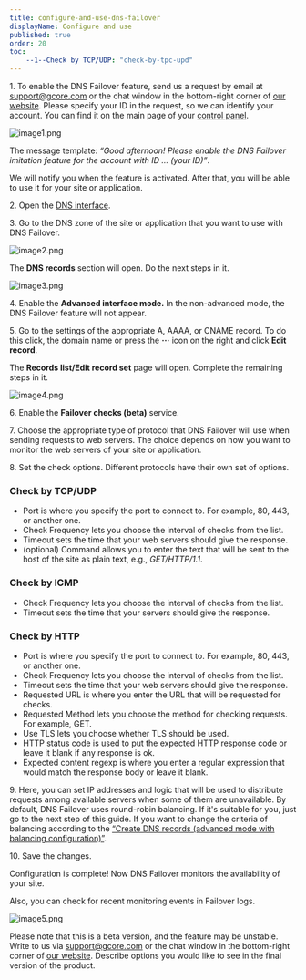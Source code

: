 ```yaml
---
title: configure-and-use-dns-failover
displayName: Configure and use
published: true
order: 20
toc:
    --1--Check by TCP/UDP: "check-by-tpc-upd"
---
```

1. To enable the DNS Failover feature, send us a request by email at [support@gcore.com](mailto:support@gcore.com) or the chat window in the bottom-right corner of [our website](https://gcore.com/). Please specify your ID in the request, so we can identify your account. You can find it on the main page of your [control panel](https://accounts.gcore.com/reports/dashboard).

<img src="https://support.gcore.com/hc/article_attachments/9619861814417" alt="image1.png">

The message template: _“Good afternoon! Please enable the DNS Failover imitation feature for the account with ID … (your ID)”_.

We will notify you when the feature is activated. After that, you will be able to use it for your site or application.

2. Open the [DNS interface](https://dns.gcore.com/).

3. Go to the DNS zone of the site or application that you want to use with DNS Failover.

<img src="https://support.gcore.com/hc/article_attachments/9619861818513" alt="image2.png">

The **DNS records** section will open. Do the next steps in it.

<img src="https://support.gcore.com/hc/article_attachments/9619861864721" alt="image3.png">

4. Enable the **Advanced interface mode.** In the non-advanced mode, the DNS Failover feature will not appear.

5. Go to the settings of the appropriate A, AAAA, or CNAME record. To do this click, the domain name or press the **···** icon on the right and click **Edit record**.

The **Records list/Edit record set** page will open. Complete the remaining steps in it.

<img src="https://support.gcore.com/hc/article_attachments/9619897145361" alt="image4.png">

6. Enable the **Failover checks (beta)** service.

7. Choose the appropriate type of protocol that DNS Failover will use when sending requests to web servers. The choice depends on how you want to monitor the web servers of your site or application.

8. Set the check options. Different protocols have their own set of options.

### Check by TCP/UDP

*   Port is where you specify the port to connect to. For example, 80, 443, or another one.
*   Check Frequency lets you choose the interval of checks from the list.
*   Timeout sets the time that your web servers should give the response.
*   (optional) Command allows you to enter the text that will be sent to the host of the site as plain text, e.g., _GET/HTTP/1.1_.

### Check by ICMP

*   Check Frequency lets you choose the interval of checks from the list.
*   Timeout sets the time that your servers should give the response.

### Check by HTTP

*   Port is where you specify the port to connect to. For example, 80, 443, or another one.
*   Check Frequency lets you choose the interval of checks from the list.
*   Timeout sets the time that your web servers should give the response.
*   Requested URL is where you enter the URL that will be requested for checks.
*   Requested Method lets you choose the method for checking requests. For example, GET.
*   Use TLS lets you choose whether TLS should be used.
*   HTTP status code is used to put the expected HTTP response code or leave it blank if any response is ok.
*   Expected content regexp is where you enter a regular expression that would match the response body or leave it blank.

9. Here, you can set IP addresses and logic that will be used to distribute requests among available servers when some of them are unavailable. By default, DNS Failover uses round-robin balancing. If it's suitable for you, just go to the next step of this guide. If you want to change the criteria of balancing according to the [“Create DNS records (advanced mode with balancing configuration)”](https://gcore.com/support/articles/360012179878/).

10. Save the changes.

Configuration is complete! Now DNS Failover monitors the availability of your site.

Also, you can check for recent monitoring events in Failover logs.

<img src="https://support.gcore.com/hc/article_attachments/9619897190417" alt="image5.png">

Please note that this is a beta version, and the feature may be unstable. Write to us via [support@gcore.com](mailto:support@gcore.com) or the chat window in the bottom-right corner of [our website](https://gcore.com/). Describe options you would like to see in the final version of the product.